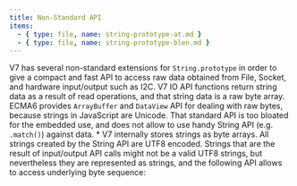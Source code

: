 ```yaml
---
title: Non-Standard API
items:
  - { type: file, name: string-prototype-at.md }
  - { type: file, name: string-prototype-blen.md }
---
```


V7 has several non-standard extensions for `String.prototype` in order to give
a compact and fast API to access raw data obtained from File, Socket, and
hardware input/output such as I2C.  V7 IO API functions return string data as a
result of read operations, and that string data is a raw byte array. ECMA6
provides `ArrayBuffer` and `DataView` API for dealing with raw bytes, because
strings in JavaScript are Unicode. That standard API is too bloated for the
embedded use, and does not allow to use handy String API (e.g. `.match()`)
against data.
 *
V7 internally stores strings as byte arrays. All strings created by the String
API are UTF8 encoded. Strings that are the result of input/output API calls
might not be a valid UTF8 strings, but nevertheless they are represented as
strings, and the following API allows to access underlying byte sequence:
